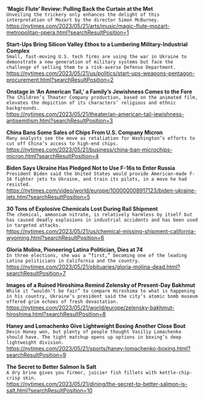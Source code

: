 **‘Magic Flute’ Review: Pulling Back the Curtain at the Met**\
`Unveiling the trickery only enhances the delight of this interpretation of Mozart by the director Simon McBurney.`\
https://nytimes.com/2023/05/21/arts/music/magic-flute-mozart-metropolitan-opera.html?searchResultPosition=1

**Start-Ups Bring Silicon Valley Ethos to a Lumbering Military-Industrial Complex**\
`Small, fast-moving U.S. tech firms are using the war in Ukraine to demonstrate a new generation of military systems but face the challenge of selling them to a risk-averse Defense Department.`\
https://nytimes.com/2023/05/21/us/politics/start-ups-weapons-pentagon-procurement.html?searchResultPosition=2

**Onstage in ‘An American Tail,’ a Family’s Jewishness Comes to the Fore**\
`The Children’s Theater Company production, based on the animated film, elevates the depiction of its characters’ religious and ethnic backgrounds.`\
https://nytimes.com/2023/05/21/theater/an-american-tail-jewishness-antisemitism.html?searchResultPosition=3

**China Bans Some Sales of Chips From U.S. Company Micron**\
`Many analysts see the move as retaliation for Washington’s efforts to cut off China’s access to high-end chips.`\
https://nytimes.com/2023/05/21/business/china-ban-microchips-micron.html?searchResultPosition=4

**Biden Says Ukraine Has Pledged Not to Use F-16s to Enter Russia**\
`President Biden said the United States would provide American-made F-16 fighter jets to Ukraine, and train its pilots, in a move he had resisted.`\
https://nytimes.com/video/world/europe/100000008917123/biden-ukraine-jets.html?searchResultPosition=5

**30 Tons of Explosive Chemicals Lost During Rail Shipment**\
`The chemical, ammonium nitrate, is relatively harmless by itself but has caused deadly explosions in industrial accidents and has been used in targeted attacks.`\
https://nytimes.com/2023/05/21/us/chemical-missing-shipment-california-wyoming.html?searchResultPosition=6

**Gloria Molina, Pioneering Latina Politician, Dies at 74**\
`In three elections, she was a “first,” becoming one of the leading Latina politicians in California and the country.`\
https://nytimes.com/2023/05/21/obituaries/gloria-molina-dead.html?searchResultPosition=7

**Images of a Ruined Hiroshima Remind Zelensky of Present-Day Bakhmut**\
`While it “wouldn’t be fair” to compare Hiroshima to what is happening in his country, Ukraine’s president said the city’s atomic bomb museum offered grim echoes of fresh devastation.`\
https://nytimes.com/2023/05/21/world/europe/zelensky-bakhmut-hiroshima.html?searchResultPosition=8

**Haney and Lomachenko Give Lightweight Boxing Another Close Bout**\
`Devin Haney won, but plenty of people thought Vasiliy Lomachenko should have. The tight matchup opens up options in boxing’s deep lightweight division.`\
https://nytimes.com/2023/05/21/sports/haney-lomachenko-boxing.html?searchResultPosition=9

**The Secret to Better Salmon Is Salt**\
`A dry brine gives you firmer, juicier fish fillets with kettle-chip-crisp skin.`\
https://nytimes.com/2023/05/21/dining/the-secret-to-better-salmon-is-salt.html?searchResultPosition=10

